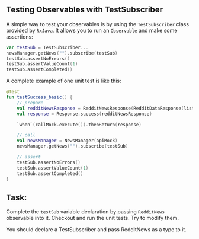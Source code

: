 Testing Observables with TestSubscriber
---------------------------------------

A simple way to test your observables is by using the `TestSubscriber` class provided by `RxJava`. It allows you to run an `Observable` and make some assertions:


```kotlin
var testSub = TestSubscriber...
newsManager.getNews("").subscribe(testSub)
testSub.assertNoErrors()
testSub.assertValueCount(1)
testSub.assertCompleted()
```      
A complete example of one unit test is like this:


```kotlin
@Test
fun testSuccess_basic() {
    // prepare
    val redditNewsResponse = RedditNewsResponse(RedditDataResponse(listOf(), null, null))
    val response = Response.success(redditNewsResponse)

    `when`(callMock.execute()).thenReturn(response)

    // call
    val newsManager = NewsManager(apiMock)
    newsManager.getNews("").subscribe(testSub)

    // assert
    testSub.assertNoErrors()
    testSub.assertValueCount(1)
    testSub.assertCompleted()
}
```      
Task:
-----

Complete the `testSub` variable declaration by passing `RedditNews` observable into it. Checkout and run the unit tests. Try to modify them.

<div class='hint'>You should declare a TestSubscriber and pass RedditNews as a type to it.
